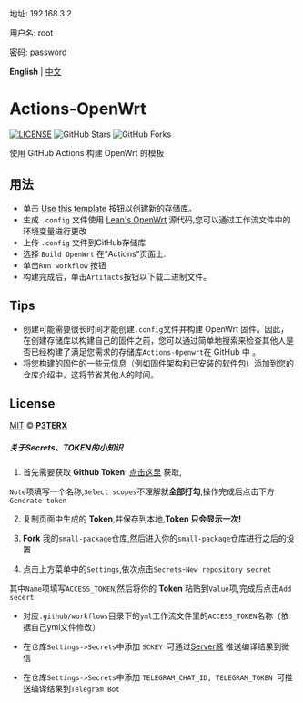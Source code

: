 地址: 192.168.3.2

用户名: root

密码: password

**English** | [中文](https://p3terx.com/archives/build-openwrt-with-github-actions.html)

# Actions-OpenWrt

[![LICENSE](https://img.shields.io/github/license/mashape/apistatus.svg?style=flat-square&label=LICENSE)](https://github.com/P3TERX/Actions-OpenWrt/blob/master/LICENSE)
![GitHub Stars](https://img.shields.io/github/stars/P3TERX/Actions-OpenWrt.svg?style=flat-square&label=Stars&logo=github)
![GitHub Forks](https://img.shields.io/github/forks/P3TERX/Actions-OpenWrt.svg?style=flat-square&label=Forks&logo=github)
 

使用 GitHub Actions 构建 OpenWrt 的模板

## 用法

- 单击 [Use this template](https://github.com/P3TERX/Actions-OpenWrt/generate) 按钮以创建新的存储库。 
- 生成 `.config` 文件使用 [Lean's OpenWrt](https://github.com/coolsnowwolf/lede) 源代码,您可以通过工作流文件中的环境变量进行更改
- 上传 `.config` 文件到GitHub存储库
- 选择 `Build OpenWrt` 在“Actions”页面上.
- 单击`Run workflow` 按钮
- 构建完成后，单击`Artifacts`按钮以下载二进制文件。

## Tips

- 创建可能需要很长时间才能创建`.config`文件并构建 OpenWrt 固件。因此，在创建存储库以构建自己的固件之前，您可以通过简单地搜索来检查其他人是否已经构建了满足您需求的存储库`Actions-Openwrt`在 GitHub 中 。 
- 将您构建的固件的一些元信息（例如固件架构和已安装的软件包）添加到您的仓库介绍中，这将节省其他人的时间。

## License

[MIT](https://github.com/P3TERX/Actions-OpenWrt/blob/main/LICENSE) © [**P3TERX**](https://p3terx.com)

##### 关于Secrets、TOKEN的小知识


1. 首先需要获取 **Github Token**: [点击这里](https://github.com/settings/tokens/new) 获取,

 `Note`项填写一个名称,`Select scopes`不理解就**全部打勾**,操作完成后点击下方`Generate token`

2. 复制页面中生成的 **Token**,并保存到本地,**Token 只会显示一次!**

3. **Fork** 我的`small-package`仓库,然后进入你的`small-package`仓库进行之后的设置

4. 点击上方菜单中的`Settings`,依次点击`Secrets`-`New repository secret`

其中`Name`项填写`ACCESS_TOKEN`,然后将你的 **Token** 粘贴到`Value`项,完成后点击`Add secert`

* 对应`.github/workflows`目录下的`yml`工作流文件里的`ACCESS_TOKEN`名称（依据自己yml文件修改）

* 在仓库`Settings->Secrets`中添加 `SCKEY `可通过[Server酱](http://sc.ftqq.com) 推送编译结果到微信

* 在仓库`Settings->Secrets`中添加 `TELEGRAM_CHAT_ID, TELEGRAM_TOKEN `可推送编译结果到`Telegram Bot`
